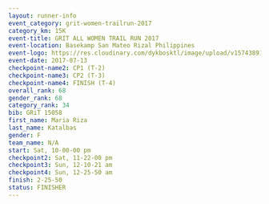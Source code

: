 ```yaml
---
layout: runner-info 
event_category: grit-women-trailrun-2017 
category_km: 15K 
event-title: GRIT ALL WOMEN TRAIL RUN 2017 
event-location: Basekamp San Mateo Rizal Philippines 
event-logo: https://res.cloudinary.com/dykbosktl/image/upload/v1574389137/Logo/a04c0-grit-logo_yxzsau.png 
event-date: 2017-07-13 
checkpoint-name2: CP1 (T-2) 
checkpoint-name3: CP2 (T-3) 
checkpoint-name4: FINISH (T-4) 
overall_rank: 68
gender_rank: 68
category_rank: 34
bib: GRiT 15058
first_name: Maria Riza
last_name: Katalbas
gender: F
team_name: N/A
start: Sat, 10-00-00 pm
checkpoint2: Sat, 11-22-00 pm
checkpoint3: Sun, 12-10-21 am
checkpoint4: Sun, 12-25-50 am
finish: 2-25-50
status: FINISHER
---
```

